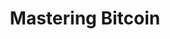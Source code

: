 ---
layout: books
title: Mastering Bitcoin
subtitle: 
essential: 
categories: ['technical']
authors: ['Andreas Antonopoulos']
authors_twitter: ['https://twitter.com/aantonop']
excerpt: .
resource_url: 
amazon_url: https://www.amazon.com/dp/1449374042
---